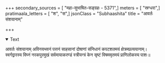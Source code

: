 +++
secondary_sources = [ "महा-सुभाषित-सङ्ग्रहः - 5371",]
meters = [ "स्रग्धरा",]
pratimaala_letters = [ "श", "स",]
jsonClass = "Subhaashita"
title = "आवर्तः संशयानाम्"

+++

<details open><summary>Text</summary>

आवर्तः संशयानाम् अविनयभवनं पत्तनं साहसानां दोषाणां संनिधानं कपटशतमयं क्षेत्रमप्रत्ययानाम्।  
स्वर्गद्वारस्य विघ्नं नरकपुरमुखं सर्वमायाकरण्डं स्त्रीयन्त्रं केन सृष्टं विषममृतमयं प्राणिलोकस्य पाशः॥
</details>
